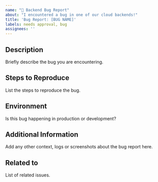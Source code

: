 ```yaml
---
name: "🐞 Backend Bug Report"
about: "I encountered a bug in one of our cloud backends!"
title: 'Bug Report: [BUG NAME]'
labels: needs approval, bug
assignees: ''
---
```


## Description

Briefly describe the bug you are encountering.

## Steps to Reproduce

List the steps to reproduce the bug.

## Environment

Is this bug happening in production or development?

## Additional Information

Add any other context, logs or screenshots about the bug report here.

## Related to

List of related issues.
